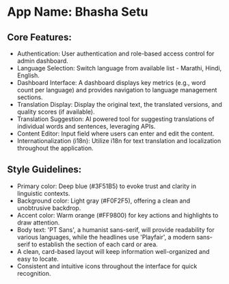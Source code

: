 # **App Name**: Bhasha Setu

## Core Features:

- Authentication: User authentication and role-based access control for admin dashboard.
- Language Selection: Switch language from available list - Marathi, Hindi, English.
- Dashboard Interface: A dashboard displays key metrics (e.g., word count per language) and provides navigation to language management sections.
- Translation Display: Display the original text, the translated versions, and quality scores (if available).
- Translation Suggestion: AI powered tool for suggesting translations of individual words and sentences, leveraging APIs.
- Content Editor: Input field where users can enter and edit the content.
- Internationalization (i18n): Utilize i18n for text translation and localization throughout the application.

## Style Guidelines:

- Primary color: Deep blue (#3F51B5) to evoke trust and clarity in linguistic contexts.
- Background color: Light gray (#F0F2F5), offering a clean and unobtrusive backdrop.
- Accent color: Warm orange (#FF9800) for key actions and highlights to draw attention.
- Body text: 'PT Sans', a humanist sans-serif, will provide readability for various languages, while the headlines use 'Playfair', a modern sans-serif to establish the section of each card or area.
- A clean, card-based layout will keep information well-organized and easy to locate.
- Consistent and intuitive icons throughout the interface for quick recognition.